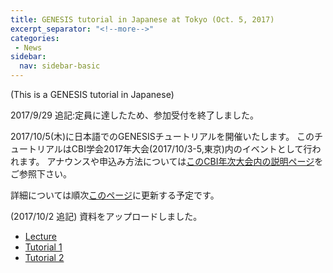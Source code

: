 ```yaml
---
title: GENESIS tutorial in Japanese at Tokyo (Oct. 5, 2017)
excerpt_separator: "<!--more-->"
categories:
 - News
sidebar:
  nav: sidebar-basic
---
```


(This is a GENESIS tutorial in Japanese)

2017/9/29 追記:定員に達したため、参加受付を終了しました。
<!--more-->

2017/10/5(木)に日本語でのGENESISチュートリアルを開催いたします。
このチュートリアルはCBI学会2017年大会(2017/10/3-5,東京)内のイベントとして行われます。
アナウンスや申込み方法については[このCBI年次大会内の説明ページ](http://cbi-society.org/taikai/taikai17/TS/TS-2.html)をご参照下さい。

詳細については順次[このページ](http://www.r-ccs.riken.jp/labs/cbrt/tutorial/hands-ons/#GENESIS_Tutorial_in_CBI_Annual_Meeting_2017_Oct_5_Thr_2017)に更新する予定です。

(2017/10/2 追記) 資料をアップロードしました。
- [Lecture](/assets/fundamental/2017_10_Lecture.pdf)
- [Tutorial 1](/assets/fundamental/2017_10_Tutorial_1.pdf)
- [Tutorial 2](/assets/fundamental/2017_10_Tutorial_2.pdf)
